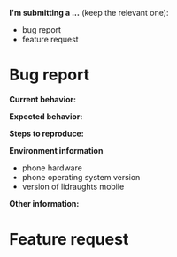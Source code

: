 <!--
WARNING: Failure to follow the issue template guidelines below will result in the issue being immediately closed.

Only bug reports/feature request issues should be opened here.

Before opening an issue, please check a similar issue is not already open (or closed). Duplicates or near-duplicates will be closed immediately.
-->

**I'm submitting a ...**  (keep the relevant one):
- bug report
- feature request


<!-- Fill out the relevant sections below and delete irrelevant sections. -->

# Bug report

**Current behavior:**

<!-- Describe how the bug manifests. -->

**Expected behavior:**

<!-- Describe what the behavior should be without the bug. -->

**Steps to reproduce:**

<!-- If you are able to illustrate the bug with an example, please provide steps to reproduce. -->

**Environment information**

<!-- Please supply full details of your development environment including: -->
- phone hardware
- phone operating system version
- version of lidraughts mobile

**Other information:**

<!-- List any other information that is relevant to your issue. -->

# Feature request
<!--
Feature requests should include as much detail as possible:

- A descriptive title
- Use case: why should this be implemented?
- If the feature changes current behavior, reasons why your solution is better
-->
